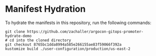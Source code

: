 # Manifest Hydration

To hydrate the manifests in this repository, run the following commands:

```shell
git clone https://github.com/zachaller/argocon-gitops-promoter-hydrate-demo
# cd into the cloned directory
git checkout 8765bc1dda8994a585e266155ae83f59066f392a
kustomize build ./user-configuration/production/us-east-2
```
